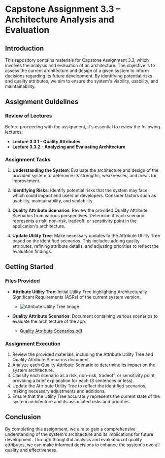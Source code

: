 # Capstone Assignment 3.3 – Architecture Analysis and Evaluation

## Introduction

This repository contains materials for Capstone Assignment 3.3, which involves the analysis and evaluation of an architecture. The objective is to assess the current architecture and design of a given system to inform decisions regarding its future development. By identifying potential risks and quality attributes, we aim to ensure the system's viability, usability, and maintainability.

## Assignment Guidelines

### Review of Lectures

Before proceeding with the assignment, it's essential to review the following lectures:

- **Lecture 3.3.1 - Quality Attributes**
- **Lecture 3.3.2 - Analyzing and Evaluating Architecture**

### Assignment Tasks

1. **Understanding the System**: Evaluate the architecture and design of the provided system to determine its strengths, weaknesses, and areas for improvement.

2. **Identifying Risks**: Identify potential risks that the system may face, which could impact end users or developers. Consider factors such as usability, maintainability, and scalability.

3. **Quality Attribute Scenarios**: Review the provided Quality Attribute Scenarios from various perspectives. Determine if each scenario represents a risk, non-risk, tradeoff, or sensitivity point in the application's architecture.

4. **Update Utility Tree**: Make necessary updates to the Attribute Utility Tree based on the identified scenarios. This includes adding quality attributes, refining attribute details, and adjusting priorities to reflect the evaluation findings.

## Getting Started

### Files Provided

- **Attribute Utility Tree**: Initial Utility Tree highlighting Architecturally Significant Requirements (ASRs) of the current system version.

  - ![Attribute Utility Tree Image](image.png)

- **Quality Attribute Scenarios**: Document containing various scenarios to evaluate the architecture of the app.
  - [Quality Attribute Scenarios.pdf](Quality%20Attribute%20Scenarios.pdf)

### Assignment Execution

1. Review the provided materials, including the Attribute Utility Tree and Quality Attribute Scenarios document.
2. Analyze each Quality Attribute Scenario to determine its impact on the system architecture.
3. Classify each scenario as a risk, non-risk, tradeoff, or sensitivity point, providing a brief explanation for each (3 sentences or less).
4. Update the Attribute Utility Tree to reflect the identified scenarios, making necessary adjustments and additions.
5. Ensure that the Utility Tree accurately represents the current state of the system architecture and its associated risks and priorities.

## Conclusion

By completing this assignment, we aim to gain a comprehensive understanding of the system's architecture and its implications for future development. Through thoughtful analysis and evaluation of quality attributes, we can make informed decisions to enhance the system's overall quality and effectiveness.
